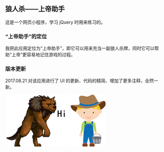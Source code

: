 ## 狼人杀——上帝助手

这是一个网页小程序，学习 jQuery 时用来练习的。

### “上帝助手”的定位

我把此应用定位为“上帝助手”，即它可以用来充当一副狼人杀牌，同时它可以帮助“上帝”更容易地记住游戏的过程。

### 版本更新

2017.08.21 对该应用进行了 UI 的更新、代码的精简、增加了更多注释，全然一新。

​            ![howl](image/cute-wolf2.png)                                                           ![human](image/farmer2.png)